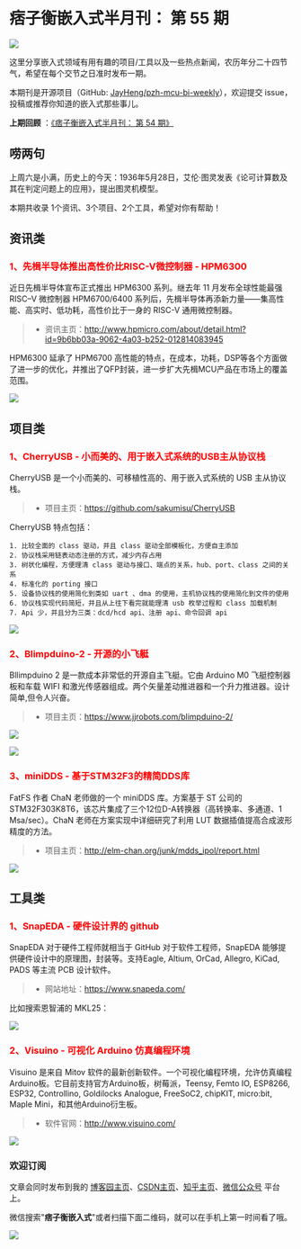 # 痞子衡嵌入式半月刊： 第 55 期

![](http://henjay724.com/image/cnblogs/pzh_mcu_bi_weekly.PNG)

这里分享嵌入式领域有用有趣的项目/工具以及一些热点新闻，农历年分二十四节气，希望在每个交节之日准时发布一期。

本期刊是开源项目（GitHub: [JayHeng/pzh-mcu-bi-weekly](https://github.com/JayHeng/pzh-mcu-bi-weekly)），欢迎提交 issue，投稿或推荐你知道的嵌入式那些事儿。

**上期回顾** ：[《痞子衡嵌入式半月刊： 第 54 期》](https://www.cnblogs.com/henjay724/p/16219300.html)

## 唠两句

上周六是小满，历史上的今天：1936年5月28日，艾伦·图灵发表《论可计算数及其在判定问题上的应用》，提出图灵机模型。

本期共收录 1个资讯、3个项目、2个工具，希望对你有帮助！

## 资讯类

### <font color="red">1、先楫半导体推出高性价比RISC-V微控制器 - HPM6300</font>

近日先楫半导体宣布正式推出 HPM6300 系列。继去年 11 月发布全球性能最强 RISC–V 微控制器 HPM6700/6400 系列后，先楫半导体再添新力量——集高性能、高实时、低功耗，高性价比于一身的 RISC-V 通用微控制器。 

> * 资讯主页：http://www.hpmicro.com/about/detail.html?id=9b6bb03a-9062-4a03-b252-012814083945

HPM6300 延承了 HPM6700 高性能的特点，在成本，功耗，DSP等各个方面做了进一步的优化，并推出了QFP封装，进一步扩大先楫MCU产品在市场上的覆盖范围。

![](http://henjay724.com/image/biweekly20220528/HPM6300.PNG)

## 项目类

### <font color="red">1、CherryUSB - 小而美的、用于嵌入式系统的USB主从协议栈</font>

CherryUSB 是一个小而美的、可移植性高的、用于嵌入式系统的 USB 主从协议栈。

> * 项目主页：https://github.com/sakumisu/CherryUSB

CherryUSB 特点包括：

```text
1. 比较全面的 class 驱动，并且 class 驱动全部模板化，方便自主添加
2. 协议栈采用链表动态注册的方式，减少内存占用
3. 树状化编程，方便理清 class 驱动与接口、端点的关系，hub、port、class 之间的关系
4. 标准化的 porting 接口
5. 设备协议栈的使用简化到类如 uart 、dma 的使用，主机协议栈的使用简化到文件的使用
6. 协议栈实现代码简短，并且从上往下看完就能理清 usb 枚举过程和 class 加载机制
7. Api 少，并且分为三类：dcd/hcd api、注册 api、命令回调 api
```

![](http://henjay724.com/image/biweekly20220528/CherryUSB.PNG)

### <font color="red">2、Blimpduino-2 - 开源的小飞艇</font>

Bllimpduino 2 是一款成本非常低的开源自主飞艇。它由 Arduino M0 飞艇控制器板和车载 WIFI 和激光传感器组成。两个矢量差动推进器和一个升力推进器。设计简单,但令人兴奋。 

> * 项目主页：https://www.jjrobots.com/blimpduino-2/

![](http://henjay724.com/image/biweekly20220528/Blimpduino-2.PNG)

![](http://henjay724.com/image/biweekly20220528/Blimpduino-2_ctrl.PNG)

### <font color="red">3、miniDDS - 基于STM32F3的精简DDS库</font>

FatFS 作者 ChaN 老师做的一个 miniDDS 库。方案基于 ST 公司的 STM32F303K8T6，该芯片集成了三个12位D-A转换器（高转换率、多通道、1 Msa/sec）。ChaN 老师在方案实现中详细研究了利用 LUT 数据插值提高合成波形精度的方法。 

> * 项目主页：http://elm-chan.org/junk/mdds_ipol/report.html

![](http://henjay724.com/image/biweekly20220528/miniDDS.PNG)

## 工具类

### <font color="red">1、SnapEDA - 硬件设计界的 github</font>

SnapEDA 对于硬件工程师就相当于 GitHub 对于软件工程师，SnapEDA 能够提供硬件设计中的原理图，封装等。支持Eagle, Altium, OrCad, Allegro, KiCad, PADS 等主流 PCB 设计软件。

> * 网站地址：https://www.snapeda.com/

比如搜索恩智浦的 MKL25：

![](http://henjay724.com/image/biweekly20220528/SnapEDA.PNG)

### <font color="red">2、Visuino - 可视化 Arduino 仿真编程环境</font>

Visuino 是来自 Mitov 软件的最新创新软件。一个可视化编程环境，允许仿真编程Arduino板。它目前支持官方Arduino板，树莓派，Teensy, Femto IO, ESP8266, ESP32, Controllino, Goldilocks Analogue, FreeSoC2, chipKIT, micro:bit, Maple Mini，和其他Arduino衍生板。

> * 软件官网：http://www.visuino.com/

![](http://henjay724.com/image/biweekly20220528/Visuino.PNG)

### 欢迎订阅

文章会同时发布到我的 [博客园主页](https://www.cnblogs.com/henjay724/)、[CSDN主页](https://blog.csdn.net/henjay724)、[知乎主页](https://www.zhihu.com/people/henjay724)、[微信公众号](http://weixin.sogou.com/weixin?type=1&query=痞子衡嵌入式) 平台上。

微信搜索"__痞子衡嵌入式__"或者扫描下面二维码，就可以在手机上第一时间看了哦。

![](http://henjay724.com/image/github/pzhMcu_qrcode_258x258.jpg)

